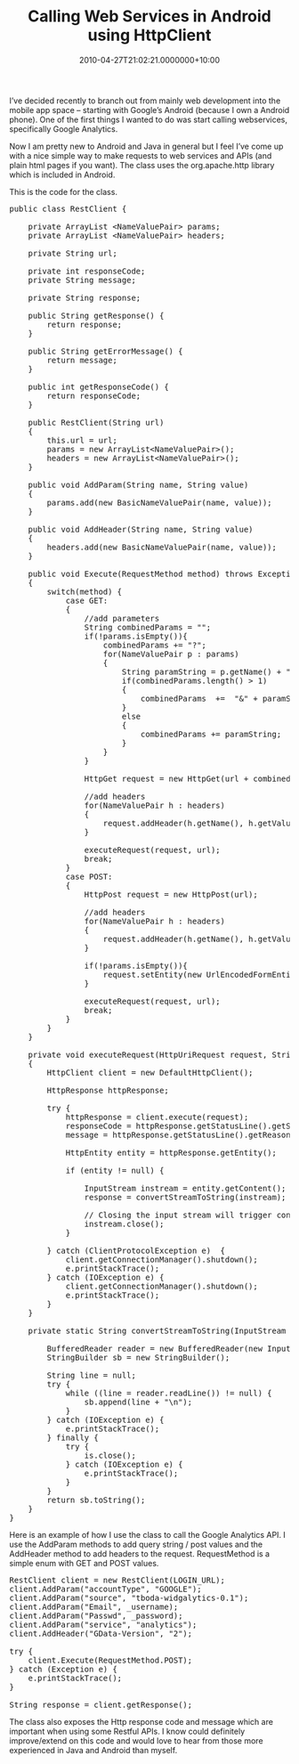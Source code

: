 ﻿---
title: Calling Web Services in Android using HttpClient
date: 2010-04-27T21:02:21.0000000+10:00
layout: post
categories:
- &o0 Mobile
tags:
- java
- *o0
- web services
---

I’ve decided recently to branch out from mainly web development into the mobile app space – starting with Google’s Android (because I own a Android phone). One of the first things I wanted to do was start calling webservices, specifically Google Analytics.

Now I am pretty new to Android and Java in general but I feel I’ve come up with a nice simple way to make requests to web services and APIs (and plain html pages if you want). The class uses the org.apache.http library which is included in Android.

This is the code for the class.

<pre class="prettyprint">
public class RestClient {

    private ArrayList &lt;NameValuePair&gt; params;
    private ArrayList &lt;NameValuePair&gt; headers;

    private String url;

    private int responseCode;
    private String message;

    private String response;

    public String getResponse() {
        return response;
    }

    public String getErrorMessage() {
        return message;
    }

    public int getResponseCode() {
        return responseCode;
    }

    public RestClient(String url)
    {
        this.url = url;
        params = new ArrayList&lt;NameValuePair&gt;();
        headers = new ArrayList&lt;NameValuePair&gt;();
    }

    public void AddParam(String name, String value)
    {
        params.add(new BasicNameValuePair(name, value));
    }

    public void AddHeader(String name, String value)
    {
        headers.add(new BasicNameValuePair(name, value));
    }

    public void Execute(RequestMethod method) throws Exception
    {
        switch(method) {
            case GET:
            {
                //add parameters
                String combinedParams = "";
                if(!params.isEmpty()){
                    combinedParams += "?";
                    for(NameValuePair p : params)
                    {
                        String paramString = p.getName() + "=" + URLEncoder.encode(p.getValue(),”UTF-8″);
                        if(combinedParams.length() &gt; 1)
                        {
                            combinedParams  +=  "&amp;" + paramString;
                        }
                        else
                        {
                            combinedParams += paramString;
                        }
                    }
                }

                HttpGet request = new HttpGet(url + combinedParams);

                //add headers
                for(NameValuePair h : headers)
                {
                    request.addHeader(h.getName(), h.getValue());
                }

                executeRequest(request, url);
                break;
            }
            case POST:
            {
                HttpPost request = new HttpPost(url);

                //add headers
                for(NameValuePair h : headers)
                {
                    request.addHeader(h.getName(), h.getValue());
                }

                if(!params.isEmpty()){
                    request.setEntity(new UrlEncodedFormEntity(params, HTTP.UTF_8));
                }

                executeRequest(request, url);
                break;
            }
        }
    }

    private void executeRequest(HttpUriRequest request, String url)
    {
        HttpClient client = new DefaultHttpClient();

        HttpResponse httpResponse;

        try {
            httpResponse = client.execute(request);
            responseCode = httpResponse.getStatusLine().getStatusCode();
            message = httpResponse.getStatusLine().getReasonPhrase();

            HttpEntity entity = httpResponse.getEntity();

            if (entity != null) {

                InputStream instream = entity.getContent();
                response = convertStreamToString(instream);

                // Closing the input stream will trigger connection release
                instream.close();
            }

        } catch (ClientProtocolException e)  {
            client.getConnectionManager().shutdown();
            e.printStackTrace();
        } catch (IOException e) {
            client.getConnectionManager().shutdown();
            e.printStackTrace();
        }
    }

    private static String convertStreamToString(InputStream is) {

        BufferedReader reader = new BufferedReader(new InputStreamReader(is));
        StringBuilder sb = new StringBuilder();

        String line = null;
        try {
            while ((line = reader.readLine()) != null) {
                sb.append(line + "\n");
            }
        } catch (IOException e) {
            e.printStackTrace();
        } finally {
            try {
                is.close();
            } catch (IOException e) {
                e.printStackTrace();
            }
        }
        return sb.toString();
    }
}</pre>

Here is an example of how I use the class to call the Google Analytics API. I use the AddParam methods to add query string / post values and the AddHeader method to add headers to the request. RequestMethod is a simple enum with GET and POST values.

<pre class="prettyprint">RestClient client = new RestClient(LOGIN_URL);
client.AddParam("accountType", "GOOGLE");
client.AddParam("source", "tboda-widgalytics-0.1");
client.AddParam("Email", _username);
client.AddParam("Passwd", _password);
client.AddParam("service", "analytics");
client.AddHeader("GData-Version", "2");

try {
    client.Execute(RequestMethod.POST);
} catch (Exception e) {
    e.printStackTrace();
}

String response = client.getResponse();</pre>

The class also exposes the Http response code and message which are important when using some Restful APIs. I know could definitely improve/extend on this code and would love to hear from those more experienced in Java and Android than myself.

<script src="http://pollfu.com/public/js/embed.v1.js" data-id="8"> </script>